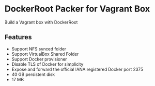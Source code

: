 # DockerRoot Packer for Vagrant Box

Build a Vagrant box with DockerRoot

## Features

- Support NFS synced folder
- Support VirtualBox Shared Folder
- Support Docker provisioner
- Disable TLS of Docker for simplicity
- Expose and forward the official IANA registered Docker port 2375
- 40 GB persistent disk
- 17 MB
